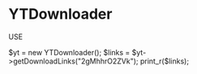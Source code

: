 # YTDownloader

USE

$yt = new YTDownloader();
$links = $yt->getDownloadLinks("2gMhhrO2ZVk");
print_r($links);
